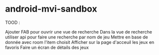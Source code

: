 # android-mvi-sandbox

TOOD : 

Ajouter FAB pour ouvrir une vue de recherche
  Dans la vue de recherche utiliser api pour faire une recherche par nom de jeu
  Mettre en base de donnée avec room l'item choisit
  Afficher sur la page d'acceuil les jeux en favoris
  Faire un écran de détails des jeux
